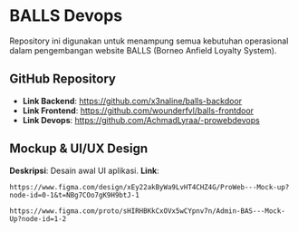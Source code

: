 # BALLS Devops

Repository ini digunakan untuk menampung semua kebutuhan operasional dalam pengembangan website BALLS (Borneo Anfield Loyalty System).

## GitHub Repository
- **Link Backend**: https://github.com/x3naline/balls-backdoor
- **Link Frontend**: https://github.com/wounderfvl/balls-frontdoor
- **Link Devops**: https://github.com/AchmadLyraa/-prowebdevops

## Mockup & UI/UX Design
**Deskripsi**: Desain awal UI aplikasi.
**Link**:
```
https://www.figma.com/design/xEy22akByWa9LvHT4CHZ4G/ProWeb---Mock-up?node-id=0-1&t=NBg7COo7gK9H9btJ-1
```
```
https://www.figma.com/proto/sHIRHBKkCxOVx5wCYpnv7n/Admin-BAS---Mock-Up?node-id=1-2
```





